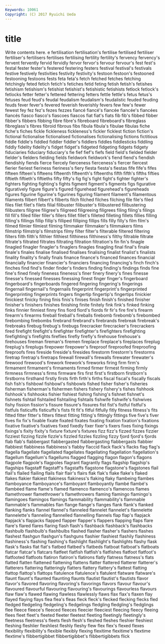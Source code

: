 ```yaml
---
Keywords: 10061 
Copyright: (C) 2017 Ryuichi Ueda
---
```


# title

Write contents here.
e fertilisation fertilisation's fertilise fertilised fertiliser
fertiliser's fertilisers fertilises fertilising fertility fertility's fervency fervency's fervent fervently
fervid fervidly fervor fervor's fervour fervour's fest fest's festal fester
fester's festered festering festers festival festival's festivals festive festively festivities
festivity festivity's festoon festoon's festooned festooning festoons fests feta feta's
fetch fetched fetches fetching fetchingly feted fetich fetich's fetiches fetid
feting fetish fetish's fetishes fetishism fetishism's fetishist fetishist's fetishistic fetishists
fetlock fetlock's fetlocks fetter fetter's fettered fettering fetters fettle fettle's
fetus fetus's fetuses feud feud's feudal feudalism feudalism's feudalistic feuded
feuding feuds fever fever's fevered feverish feverishly fevers few few's
fewer fewest fey fez fez's fezes fezzes fiancé fiancé's fiancée
fiancée's fiancées fiancés fiasco fiasco's fiascoes fiascos fiat fiat's fiats
fib fib's fibbed fibber fibber's fibbers fibbing fibre fibre's fibreboard
fibreboard's fibreglass fibreglass's fibres fibroid fibrous fibs fibula fibula's fibulae
fibulas fiche fiche's fiches fickle fickleness fickleness's fickler ficklest fiction
fiction's fictional fictionalise fictionalised fictionalises fictionalising fictions fictitious fiddle fiddle's
fiddled fiddler fiddler's fiddlers fiddles fiddlesticks fiddling fiddly fidelity fidelity's
fidget fidget's fidgeted fidgeting fidgets fidgety fiduciaries fiduciary fiduciary's fie
fief fief's fiefs field field's fielded fielder fielder's fielders fielding
fields fieldwork fieldwork's fiend fiend's fiendish fiendishly fiends fierce fiercely
fierceness fierceness's fiercer fiercest fierier fieriest fieriness fieriness's fiery fiesta
fiesta's fiestas fife fife's fifes fifteen fifteen's fifteens fifteenth fifteenth's
fifteenths fifth fifth's fifths fifties fiftieth fiftieth's fiftieths fifty fifty's
fig fig's fight fight's fighter fighter's fighters fighting fighting's fights
figment figment's figments figs figurative figuratively figure figure's figured figurehead
figurehead's figureheads figures figurine figurine's figurines figuring filament filament's filamentous
filaments filbert filbert's filberts filch filched filches filching file file's
filed files filet filet's filets filial filibuster filibuster's filibustered filibustering
filibusters filigree filigree's filigreed filigreeing filigrees filing filing's filings fill
fill's filled filler filler's fillers fillet fillet's filleted filleting fillets
fillies filling filling's fillings fillip fillip's filliped filliping fillips fills
filly filly's film film's filmed filmier filmiest filming filmmaker filmmaker's
filmmakers films filmstrip filmstrip's filmstrips filmy filter filter's filterable filtered
filtering filters filth filth's filthier filthiest filthiness filthiness's filthy filtrable
filtrate filtrate's filtrated filtrates filtrating filtration filtration's fin fin's finagle
finagled finagler finagler's finaglers finagles finagling final final's finale finale's
finales finalise finalised finalises finalising finalist finalist's finalists finality finality's
finally finals finance finance's financed finances financial financially financier financier's
financiers financing financing's finch finch's finches find find's finder finder's
finders finding finding's findings finds fine fine's fined finely fineness
fineness's finer finery finery's fines finesse finesse's finessed finesses finessing
finest finger finger's fingerboard fingerboard's fingerboards fingered fingering fingering's fingerings
fingernail fingernail's fingernails fingerprint fingerprint's fingerprinted fingerprinting fingerprints fingers fingertip
fingertip's fingertips finickier finickiest finicky fining finis finis's finises finish
finish's finished finisher finisher's finishers finishes finishing finite finitely fink
fink's finked finking finks finnier finniest finny fins fiord fiord's
fiords fir fir's fire fire's firearm firearm's firearms fireball fireball's
fireballs firebomb firebomb's firebombed firebombing firebombs firebrand firebrand's firebrands firebreak
firebreak's firebreaks firebug firebug's firebugs firecracker firecracker's firecrackers fired firefight
firefight's firefighter firefighter's firefighters firefighting firefighting's firefights fireflies firefly firefly's
firehouse firehouse's firehouses fireman fireman's firemen fireplace fireplace's fireplaces fireplug
fireplug's fireplugs firepower firepower's fireproof fireproofed fireproofing fireproofs fires fireside
fireside's firesides firestorm firestorm's firestorms firetrap firetrap's firetraps firewall firewall's
firewalls firewater firewater's firewood firewood's firework firework's fireworks firing firm
firm's firmament firmament's firmaments firmed firmer firmest firming firmly firmness
firmness's firms firmware firs first first's firstborn firstborn's firstborns firsthand
firstly firsts firth firth's firths fiscal fiscal's fiscally fiscals fish
fish's fishbowl fishbowl's fishbowls fished fisher fisher's fisheries fisherman fisherman's
fishermen fishers fishery fishery's fishes fishhook fishhook's fishhooks fishier fishiest
fishing fishing's fishnet fishnet's fishnets fishtail fishtailed fishtailing fishtails fishwife
fishwife's fishwives fishy fission fission's fissure fissure's fissures fist fist's
fistful fistful's fistfuls fisticuffs fisticuffs's fists fit fit's fitful fitfully
fitly fitness fitness's fits fitted fitter fitter's fitters fittest fitting
fitting's fittingly fittings five five's fiver fives fix fix's fixable
fixate fixated fixates fixating fixation fixation's fixations fixative fixative's fixatives
fixed fixedly fixer fixer's fixers fixes fixing fixings fixings's fixity
fixity's fixture fixture's fixtures fizz fizz's fizzed fizzes fizzier fizziest
fizzing fizzle fizzle's fizzled fizzles fizzling fizzy fjord fjord's fjords
flab flab's flabbergast flabbergasted flabbergasting flabbergasts flabbier flabbiest flabbiness flabbiness's
flabby flaccid flack flack's flacks flag flag's flagella flagellate flagellated
flagellates flagellating flagellation flagellation's flagellum flagellum's flagellums flagged flagging flagon
flagon's flagons flagpole flagpole's flagpoles flagrant flagrantly flags flagship flagship's
flagships flagstaff flagstaff's flagstaffs flagstone flagstone's flagstones flail flail's flailed
flailing flails flair flair's flairs flak flak's flake flake's flaked
flakes flakier flakiest flakiness flakiness's flaking flaky flambeing flambes flamboyance
flamboyance's flamboyant flamboyantly flambé flambé's flambéed flame flame's flamed flamenco
flamenco's flamencos flames flamethrower flamethrower's flamethrowers flaming flamingo flamingo's flamingoes
flamingos flamings flammability flammability's flammable flammable's flammables flan flange flange's
flanges flank flank's flanked flanking flanks flannel flannel's flanneled flannelet
flannelet's flannelette flannelette's flanneling flannelled flannelling flannels flap flap's flapjack
flapjack's flapjacks flapped flapper flapper's flappers flapping flaps flare flare's
flared flares flaring flash flash's flashback flashback's flashbacks flashbulb flashbulb's
flashbulbs flashed flasher flasher's flashers flashes flashest flashgun flashgun's flashguns
flashier flashiest flashily flashiness flashiness's flashing flashing's flashlight flashlight's flashlights
flashy flask flask's flasks flat flat's flatbed flatbed's flatbeds flatboat
flatboat's flatboats flatcar flatcar's flatcars flatfeet flatfish flatfish's flatfishes flatfoot
flatfoot's flatfooted flatfoots flatiron flatiron's flatirons flatly flatness flatness's flats
flatted flatten flattened flattening flattens flatter flattered flatterer flatterer's flatterers
flattering flatteringly flatters flattery flattery's flattest flatting flattop flattop's flattops
flatulence flatulence's flatulent flatware flatware's flaunt flaunt's flaunted flaunting flaunts
flautist flautist's flautists flavor flavor's flavored flavoring flavoring's flavorings flavors
flavour flavour's flavoured flavourful flavouring flavouring's flavourings flavourless flavours flaw
flaw's flawed flawing flawless flawlessly flaws flax flax's flaxen flay
flayed flaying flays flea flea's fleas fleck fleck's flecked flecking
flecks fled fledged fledgeling fledgeling's fledgelings fledgling fledgling's fledglings flee
fleece fleece's fleeced fleeces fleecier fleeciest fleecing fleecy fleeing flees
fleet fleet's fleeted fleeter fleetest fleeting fleetingly fleetingly's fleetness fleetness's
fleets flesh flesh's fleshed fleshes fleshier fleshiest fleshing fleshlier fleshliest
fleshly fleshy flew flex flex's flexed flexes flexibility flexibility's flexible
flexibly flexing flexitime flexitime's flextime flextime's flibbertigibbet flibbertigibbet's flibbertigibbets flick
